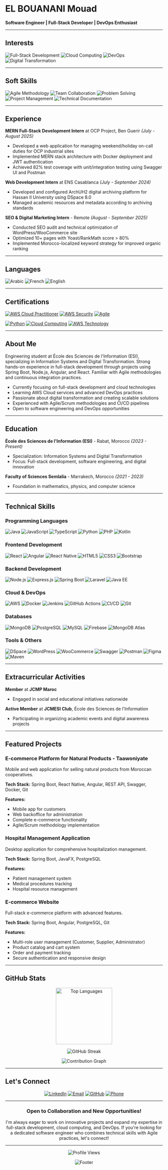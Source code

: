 # EL BOUANANI Mouad
**Software Engineer | Full-Stack Developer | DevOps Enthusiast**

---

##  Interests

<p>
  <img src="https://img.shields.io/badge/Full--Stack%20Development-0088CC?style=for-the-badge&logoColor=white" alt="Full-Stack Development"/>
  <img src="https://img.shields.io/badge/Cloud%20Computing-4CAF50?style=for-the-badge&logoColor=white" alt="Cloud Computing"/>
  <img src="https://img.shields.io/badge/DevOps-9C27B0?style=for-the-badge&logoColor=white" alt="DevOps"/>
  <img src="https://img.shields.io/badge/Digital%20Transformation-FF5722?style=for-the-badge&logoColor=white" alt="Digital Transformation"/>
</p>

---

##  Soft Skills

<p>
  <img src="https://img.shields.io/badge/Agile%20Methodology-E74C3C?style=for-the-badge&logoColor=white" alt="Agile Methodology"/>
  <img src="https://img.shields.io/badge/Team%20Collaboration-3498DB?style=for-the-badge&logoColor=white" alt="Team Collaboration"/>
  <img src="https://img.shields.io/badge/Problem%20Solving-9B59B6?style=for-the-badge&logoColor=white" alt="Problem Solving"/>
  <img src="https://img.shields.io/badge/Project%20Management-2ECC71?style=for-the-badge&logoColor=white" alt="Project Management"/>
  <img src="https://img.shields.io/badge/Technical%20Documentation-E67E22?style=for-the-badge&logoColor=white" alt="Technical Documentation"/>
</p>

---

##  Experience

**MERN Full-Stack Development Intern** at OCP Project, Ben Guerir *(July - August 2025)*
- Developed a web application for managing weekend/holiday on-call duties for OCP industrial sites
- Implemented MERN stack architecture with Docker deployment and JWT authentication
- Achieved 82% test coverage with unit/integration testing using Swagger UI and Postman

**Web Development Intern** at ENS Casablanca *(July - September 2024)*
- Developed and configured ArchUH2 digital archiving platform for Hassan II University using DSpace 8.0
- Managed academic resources and metadata according to archiving standards

**SEO & Digital Marketing Intern** - Remote *(August - September 2025)*
- Conducted SEO audit and technical optimization of WordPress/WooCommerce site
- Optimized 10+ pages with Yoast/RankMath score > 80%
- Implemented Morocco-localized keyword strategy for improved organic ranking

---

##  Languages

<p>
  <img src="https://img.shields.io/badge/ARABIC%20(NATIVE)-0066CC?style=for-the-badge&logoColor=white" alt="Arabic"/>
  <img src="https://img.shields.io/badge/FRENCH%20(Professional)-00AA44?style=for-the-badge&logoColor=white" alt="French"/>
  <img src="https://img.shields.io/badge/ENGLISH%20(Professional)-88CC00?style=for-the-badge&logoColor=white" alt="English"/>
</p>

---

##  Certifications

<p>
  <a href="https://www.datacamp.com/statement-of-accomplishment/track/20b26af7a3b2d8ede37e0d75533ce62a9086385a?raw=1"><img src="https://img.shields.io/badge/%20AWS%20CLOUD%20PRACTITIONER-FF9900?style=for-the-badge&logoColor=white" alt="AWS Cloud Practitioner"/></a>
  <a href="https://www.datacamp.com/statement-of-accomplishment/course/f578c2cefdb7b5dcff42180cb96cb6c0496c11ff?raw=1"><img src="https://img.shields.io/badge/%20AWS%20SECURITY%20&%20COST-232F3E?style=for-the-badge&logoColor=white" alt="AWS Security"/></a>
  <a href="https://www.mygreatlearning.com/certificate/QBZSZGTN"><img src="https://img.shields.io/badge/%20AGILE%20FOR%20BEGINNERS-7B1FA2?style=for-the-badge&logoColor=white" alt="Agile"/></a>
</p>

<p>
  <a href="https://www.coursera.org/account/accomplishments/verify/D6QSJE8YRCSZ"><img src="https://img.shields.io/badge/%20PYTHON%20FOR%20DATA%20SCIENCE-3776AB?style=for-the-badge&logoColor=white" alt="Python"/></a>
  <a href="https://www.datacamp.com/statement-of-accomplishment/course/379f5d23bc8f6aa85a66effbf7abf2f9ec52a8b2?raw=1"><img src="https://img.shields.io/badge/%20UNDERSTANDING%20CLOUD%20COMPUTING-4285F4?style=for-the-badge&logoColor=white" alt="Cloud Computing"/></a>
  <a href="https://www.datacamp.com/statement-of-accomplishment/course/bc647eddf1d58d6abe6facbddcb891a8a06244a5?raw=1"><img src="https://img.shields.io/badge/%20AWS%20CLOUD%20TECHNOLOGY-232F3E?style=for-the-badge&logoColor=white" alt="AWS Technology"/></a>
</p>

---


##  About Me

Engineering student at École des Sciences de l'Information (ESI), specializing in Information Systems and Digital Transformation. Strong hands-on experience in full-stack development through projects using Spring Boot, Node.js, Angular, and React. Familiar with Agile methodologies and continuous integration practices.

-  Currently focusing on full-stack development and cloud technologies
-  Learning AWS Cloud services and advanced DevOps practices
-  Passionate about digital transformation and creating scalable solutions
-  Experienced with Agile/Scrum methodologies and CI/CD pipelines
-  Open to software engineering and DevOps opportunities

---

##  Education

**École des Sciences de l'Information (ESI)** - Rabat, Morocco *(2023 - Present)*
- Specialization: Information Systems and Digital Transformation
- Focus: Full-stack development, software engineering, and digital innovation

**Faculty of Sciences Semlalia** - Marrakech, Morocco *(2021 - 2023)*
- Foundation in mathematics, physics, and computer science


---

##  Technical Skills

### Programming Languages

<p>
  <img src="https://img.shields.io/badge/Java-ED8B00?style=for-the-badge&logo=openjdk&logoColor=white" alt="Java"/>
  <img src="https://img.shields.io/badge/JavaScript-F7DF1E?style=for-the-badge&logo=javascript&logoColor=black" alt="JavaScript"/>
  <img src="https://img.shields.io/badge/TypeScript-3178C6?style=for-the-badge&logo=typescript&logoColor=white" alt="TypeScript"/>
  <img src="https://img.shields.io/badge/Python-3776AB?style=for-the-badge&logo=python&logoColor=white" alt="Python"/>
  <img src="https://img.shields.io/badge/PHP-777BB4?style=for-the-badge&logo=php&logoColor=white" alt="PHP"/>
  <img src="https://img.shields.io/badge/Kotlin-7F52FF?style=for-the-badge&logo=kotlin&logoColor=white" alt="Kotlin"/>
</p>

### Frontend Development

<p>
  <img src="https://img.shields.io/badge/React-61DAFB?style=for-the-badge&logo=react&logoColor=black" alt="React"/>
  <img src="https://img.shields.io/badge/Angular-DD0031?style=for-the-badge&logo=angular&logoColor=white" alt="Angular"/>
  <img src="https://img.shields.io/badge/React%20Native-61DAFB?style=for-the-badge&logo=react&logoColor=black" alt="React Native"/>
  <img src="https://img.shields.io/badge/HTML5-E34F26?style=for-the-badge&logo=html5&logoColor=white" alt="HTML5"/>
  <img src="https://img.shields.io/badge/CSS3-1572B6?style=for-the-badge&logo=css3&logoColor=white" alt="CSS3"/>
  <img src="https://img.shields.io/badge/Bootstrap-7952B3?style=for-the-badge&logo=bootstrap&logoColor=white" alt="Bootstrap"/>
</p>

### Backend Development

<p>
  <img src="https://img.shields.io/badge/Node.js-339933?style=for-the-badge&logo=nodedotjs&logoColor=white" alt="Node.js"/>
  <img src="https://img.shields.io/badge/Express.js-000000?style=for-the-badge&logo=express&logoColor=white" alt="Express.js"/>
  <img src="https://img.shields.io/badge/Spring%20Boot-6DB33F?style=for-the-badge&logo=springboot&logoColor=white" alt="Spring Boot"/>
  <img src="https://img.shields.io/badge/Laravel-FF2D20?style=for-the-badge&logo=laravel&logoColor=white" alt="Laravel"/>
  <img src="https://img.shields.io/badge/Java%20EE-007396?style=for-the-badge&logo=java&logoColor=white" alt="Java EE"/>
</p>

### Cloud & DevOps

<p>
  <img src="https://img.shields.io/badge/AWS-232F3E?style=for-the-badge&logo=amazonaws&logoColor=white" alt="AWS"/>
  <img src="https://img.shields.io/badge/Docker-2496ED?style=for-the-badge&logo=docker&logoColor=white" alt="Docker"/>
  <img src="https://img.shields.io/badge/Jenkins-D24939?style=for-the-badge&logo=jenkins&logoColor=white" alt="Jenkins"/>
  <img src="https://img.shields.io/badge/GitHub%20Actions-2088FF?style=for-the-badge&logo=githubactions&logoColor=white" alt="GitHub Actions"/>
  <img src="https://img.shields.io/badge/CI/CD-4285F4?style=for-the-badge&logoColor=white" alt="CI/CD"/>
  <img src="https://img.shields.io/badge/Git-F05032?style=for-the-badge&logo=git&logoColor=white" alt="Git"/>
</p>

### Databases

<p>
  <img src="https://img.shields.io/badge/MongoDB-47A248?style=for-the-badge&logo=mongodb&logoColor=white" alt="MongoDB"/>
  <img src="https://img.shields.io/badge/PostgreSQL-4169E1?style=for-the-badge&logo=postgresql&logoColor=white" alt="PostgreSQL"/>
  <img src="https://img.shields.io/badge/MySQL-4479A1?style=for-the-badge&logo=mysql&logoColor=white" alt="MySQL"/>
  <img src="https://img.shields.io/badge/Firebase-FFCA28?style=for-the-badge&logo=firebase&logoColor=black" alt="Firebase"/>
  <img src="https://img.shields.io/badge/MongoDB%20Atlas-47A248?style=for-the-badge&logo=mongodb&logoColor=white" alt="MongoDB Atlas"/>
</p>

### Tools & Others

<p>
  <img src="https://img.shields.io/badge/DSpace-0B1B2E?style=for-the-badge&logoColor=white" alt="DSpace"/>
  <img src="https://img.shields.io/badge/WordPress-21759B?style=for-the-badge&logo=wordpress&logoColor=white" alt="WordPress"/>
  <img src="https://img.shields.io/badge/WooCommerce-96588A?style=for-the-badge&logo=woocommerce&logoColor=white" alt="WooCommerce"/>
  <img src="https://img.shields.io/badge/Swagger-85EA2D?style=for-the-badge&logo=swagger&logoColor=black" alt="Swagger"/>
  <img src="https://img.shields.io/badge/Postman-FF6C37?style=for-the-badge&logo=postman&logoColor=white" alt="Postman"/>
  <img src="https://img.shields.io/badge/Figma-F24E1E?style=for-the-badge&logo=figma&logoColor=white" alt="Figma"/>
  <img src="https://img.shields.io/badge/Maven-C71A36?style=for-the-badge&logo=apachemaven&logoColor=white" alt="Maven"/>
</p>

---

##  Extracurricular Activities

**Member** at **JCMP Maroc**
- Engaged in social and educational initiatives nationwide

**Active Member** at **JCMESI Club**, École des Sciences de l'Information
- Participating in organizing academic events and digital awareness projects

---

##  Featured Projects

### E-commerce Platform for Natural Products - Taawoniyate
Mobile and web application for selling natural products from Moroccan cooperatives.

**Tech Stack:** Spring Boot, React Native, Angular, REST API, Swagger, Docker, Git

**Features:**
- Mobile app for customers
- Web backoffice for administration
- Complete e-commerce functionality
- Agile/Scrum methodology implementation

### Hospital Management Application
Desktop application for comprehensive hospitalization management.

**Tech Stack:** Spring Boot, JavaFX, PostgreSQL

**Features:**
- Patient management system
- Medical procedures tracking
- Hospital resource management

### E-commerce Website
Full-stack e-commerce platform with advanced features.

**Tech Stack:** Spring Boot, Angular, PostgreSQL, Git

**Features:**
- Multi-role user management (Customer, Supplier, Administrator)
- Product catalog and cart system
- Order and payment tracking
- Secure authentication and responsive design



---

##  GitHub Stats

<p align="center">
  <!-- <img src="https://github-readme-stats.vercel.app/api?username=Mouadbouanani&show_icons=true&theme=tokyonight&hide_border=true&bg_color=0D1117&title_color=58A6FF&text_color=C9D1D9&icon_color=58A6FF" alt="GitHub Stats" height="180"/> -->
  <img src="https://github-readme-stats.vercel.app/api/top-langs/?username=Mouadbouanani&layout=compact&theme=tokyonight&hide_border=true&bg_color=0D1117&title_color=58A6FF&text_color=C9D1D9" alt="Top Languages" height="180"/>
</p>

<p align="center">
  <img src="https://github-readme-streak-stats.herokuapp.com/?user=Mouadbouanani&theme=tokyonight&hide_border=true&background=0D1117&ring=58A6FF&fire=FF6B6B&currStreakLabel=C9D1D9" alt="GitHub Streak"/>
</p>

<p align="center">
  <img src="https://github-readme-activity-graph.vercel.app/graph?username=Mouadbouanani&theme=tokyo-night&hide_border=true&bg_color=0D1117" alt="Contribution Graph"/>
</p>

---

##  Let's Connect

<p align="center">
  <a href="https://www.linkedin.com/in/mouad-el-bouanani"><img src="https://img.shields.io/badge/LinkedIn-0077B5?style=for-the-badge&logo=linkedin&logoColor=white" alt="LinkedIn"/></a>
  <a href="mailto:mouad.el-bouanani@esi.ac.ma"><img src="https://img.shields.io/badge/Gmail-D14836?style=for-the-badge&logo=gmail&logoColor=white" alt="Email"/></a>
  <a href="https://github.com/Mouadbouanani"><img src="https://img.shields.io/badge/GitHub-100000?style=for-the-badge&logo=github&logoColor=white" alt="GitHub"/></a>
  <a href="tel:+212651809542"><img src="https://img.shields.io/badge/Phone-25D366?style=for-the-badge&logo=whatsapp&logoColor=white" alt="Phone"/></a>
</p>

---

<div align="center">

###  Open to Collaboration and New Opportunities!

I'm always eager to work on innovative projects and expand my expertise in full-stack development, cloud computing, and DevOps. If you're looking for a dedicated software engineer who combines technical skills with Agile practices, let's connect!

</div>

---

<p align="center">
  <img src="https://komarev.com/ghpvc/?username=Mouadbouanani&color=blueviolet&style=for-the-badge&label=PROFILE+VIEWS" alt="Profile Views"/>
</p>

<p align="center">
  <img src="https://capsule-render.vercel.app/api?type=waving&color=gradient&height=100&section=footer" alt="Footer"/>
</p>
